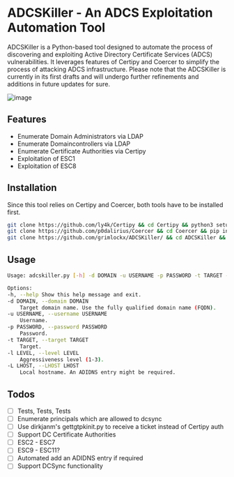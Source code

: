 # ADCSKiller - An ADCS Exploitation Automation Tool

ADCSKiller is a Python-based tool designed to automate the process of discovering and exploiting Active Directory Certificate Services (ADCS) vulnerabilities. It leverages features of Certipy and Coercer to simplify the process of attacking ADCS infrastructure. Please note that the ADCSKiller is currently in its first drafts and will undergo further refinements and additions in future updates for sure.

![image](https://github.com/grimlockx/ADCSKiller/assets/95048484/55cf9591-d1b5-46eb-b88d-c81fb7650c7e)

## Features
- Enumerate Domain Administrators via LDAP
- Enumerate Domaincontrollers via LDAP
- Enumerate Certificate Authorities via Certipy
- Exploitation of ESC1
- Exploitation of ESC8

## Installation

Since this tool relies on Certipy and Coercer, both tools have to be installed first.

```bash
git clone https://github.com/ly4k/Certipy && cd Certipy && python3 setup.py install
git clone https://github.com/p0dalirius/Coercer && cd Coercer && pip install -r requirements.txt && python3 setup.py install
git clone https://github.com/grimlockx/ADCSKiller/ && cd ADCSKiller && pip install -r requirements.txt
```

## Usage

```bash
Usage: adcskiller.py [-h] -d DOMAIN -u USERNAME -p PASSWORD -t TARGET -l LEVEL -L LHOST

Options:
-h, --help Show this help message and exit.
-d DOMAIN, --domain DOMAIN
    Target domain name. Use the fully qualified domain name (FQDN).
-u USERNAME, --username USERNAME
    Username.
-p PASSWORD, --password PASSWORD
    Password.
-t TARGET, --target TARGET
    Target.
-l LEVEL, --level LEVEL
    Aggressiveness level (1-3).
-L LHOST, --LHOST LHOST
    Local hostname. An ADIDNS entry might be required.
```

## Todos

- [ ] Tests, Tests, Tests
- [ ] Enumerate principals which are allowed to dcsync
- [ ] Use dirkjanm's gettgtpkinit.py to receive a ticket instead of Certipy auth
- [ ] Support DC Certificate Authorities
- [ ] ESC2 - ESC7
- [ ] ESC9 - ESC11?
- [ ] Automated add an ADIDNS entry if required
- [ ] Support DCSync functionality
